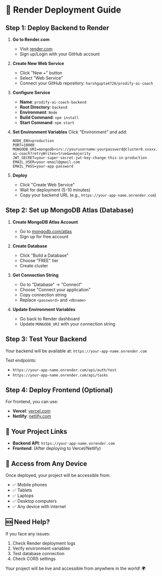 # 🚀 Render Deployment Guide

## Step 1: Deploy Backend to Render

1. **Go to Render.com**
   - Visit [render.com](https://render.com)
   - Sign up/Login with your GitHub account

2. **Create New Web Service**
   - Click "New +" button
   - Select "Web Service"
   - Connect your GitHub repository: `harshgupta4728/prodify-ai-coach`

3. **Configure Service**
   - **Name**: `prodify-ai-coach-backend`
   - **Root Directory**: `backend`
   - **Environment**: `Node`
   - **Build Command**: `npm install`
   - **Start Command**: `npm start`

4. **Set Environment Variables**
   Click "Environment" and add:
   ```
   NODE_ENV=production
   PORT=10000
   MONGODB_URI=mongodb+srv://yourusername:yourpassword@cluster0.xxxxx.mongodb.net/prodify-ai-coach?retryWrites=true&w=majority
   JWT_SECRET=your-super-secret-jwt-key-change-this-in-production
   EMAIL_USER=your-email@gmail.com
   EMAIL_PASS=your-app-password
   ```

5. **Deploy**
   - Click "Create Web Service"
   - Wait for deployment (5-10 minutes)
   - Copy your backend URL (e.g., `https://your-app-name.onrender.com`)

## Step 2: Set up MongoDB Atlas (Database)

1. **Create MongoDB Atlas Account**
   - Go to [mongodb.com/atlas](https://mongodb.com/atlas)
   - Sign up for free account

2. **Create Database**
   - Click "Build a Database"
   - Choose "FREE" tier
   - Create cluster

3. **Get Connection String**
   - Go to "Database" → "Connect"
   - Choose "Connect your application"
   - Copy connection string
   - Replace `<password>` and `<dbname>`

4. **Update Environment Variables**
   - Go back to Render dashboard
   - Update `MONGODB_URI` with your connection string

## Step 3: Test Your Backend

Your backend will be available at: `https://your-app-name.onrender.com`

Test endpoints:
- `https://your-app-name.onrender.com/api/auth/test`
- `https://your-app-name.onrender.com/api/tasks`

## Step 4: Deploy Frontend (Optional)

For frontend, you can use:
- **Vercel**: [vercel.com](https://vercel.com)
- **Netlify**: [netlify.com](https://netlify.com)

## 🔗 Your Project Links

- **Backend API**: `https://your-app-name.onrender.com`
- **Frontend**: (After deploying to Vercel/Netlify)

## 📱 Access from Any Device

Once deployed, your project will be accessible from:
- ✅ Mobile phones
- ✅ Tablets  
- ✅ Laptops
- ✅ Desktop computers
- ✅ Any device with internet

## 🆘 Need Help?

If you face any issues:
1. Check Render deployment logs
2. Verify environment variables
3. Test database connection
4. Check CORS settings

Your project will be live and accessible from anywhere in the world! 🌍 
